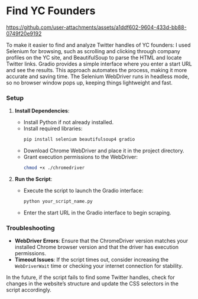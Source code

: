 # Find YC Founders



https://github.com/user-attachments/assets/a1ddf602-9604-433d-bb88-0749f20e9192

To make it easier to find and analyze Twitter handles of YC founders: I used Selenium for browsing, such as scrolling and clicking through company profiles on the YC site, and BeautifulSoup to parse the HTML and locate Twitter links. Gradio provides a simple interface where you enter a start URL and see the results. This approach automates the process, making it more accurate and saving time. The Selenium WebDriver runs in headless mode, so no browser window pops up, keeping things lightweight and fast.


### Setup

1. **Install Dependencies**:
   - Install Python if not already installed.
   - Install required libraries:
     ```bash
     pip install selenium beautifulsoup4 gradio
     ```
   - Download Chrome WebDriver and place it in the project directory.
   - Grant execution permissions to the WebDriver:
     ```bash
     chmod +x ./chromedriver
     ```

2. **Run the Script**:
   - Execute the script to launch the Gradio interface:
     ```bash
     python your_script_name.py
     ```
   - Enter the start URL in the Gradio interface to begin scraping.

### Troubleshooting

- **WebDriver Errors**: Ensure that the ChromeDriver version matches your installed Chrome browser version and that the driver has execution permissions.
- **Timeout Issues**: If the script times out, consider increasing the `WebDriverWait` time or checking your internet connection for stability.

In the future, if the script fails to find some Twitter handles, check for changes in the website’s structure and update the CSS selectors in the script accordingly.
